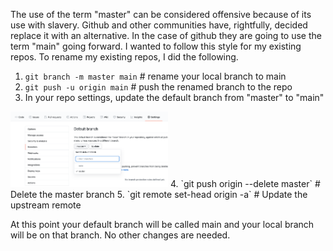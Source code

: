 The use of the term "master" can be considered offensive because of its use with slavery.  Github and other communities have, rightfully, decided replace it with an alternative.  In the case of github they are going to use the term "main" going forward.  I wanted to follow this style for my existing repos.  To rename my existing repos, I did the following.
1. `git branch -m master main` # rename your local branch to main
2. `git push -u origin main` # push the renamed branch to the repo
3. In your repo settings, update the default branch from "master" to "main"
<img width=50% src="https://raw.githubusercontent.com/benjaminmetzler/til/main/git/default_branch.png" alt="Change the default branch to main">
4. `git push origin --delete master` # Delete the master branch
5. `git remote set-head origin -a` # Update the upstream remote

At this point your default branch will be called main and your local branch will be on that branch.  No other changes are needed.

